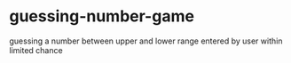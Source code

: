 # guessing-number-game
guessing a number between upper and lower range entered by user within limited chance

